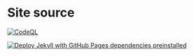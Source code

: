 # Site source

[![CodeQL](https://github.com/philoserf/site/actions/workflows/github-code-scanning/codeql/badge.svg)](https://github.com/philoserf/site/actions/workflows/github-code-scanning/codeql)

[![Deploy Jekyll with GitHub Pages dependencies preinstalled](https://github.com/philoserf/site/actions/workflows/jekyll-gh-pages.yml/badge.svg)](https://github.com/philoserf/site/actions/workflows/jekyll-gh-pages.yml)
